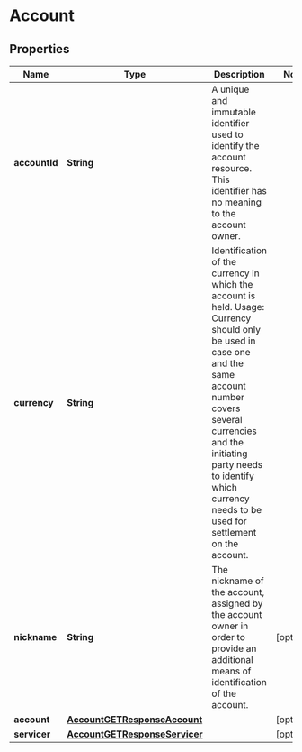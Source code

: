 
# Account

## Properties
Name | Type | Description | Notes
------------ | ------------- | ------------- | -------------
**accountId** | **String** | A unique and immutable identifier used to identify the account resource. This identifier has no meaning to the account owner. | 
**currency** | **String** | Identification of the currency in which the account is held.  Usage: Currency should only be used in case one and the same account number covers several currencies and the initiating party needs to identify which currency needs to be used for settlement on the account. | 
**nickname** | **String** | The nickname of the account, assigned by the account owner in order to provide an additional means of identification of the account. |  [optional]
**account** | [**AccountGETResponseAccount**](AccountGETResponseAccount.md) |  |  [optional]
**servicer** | [**AccountGETResponseServicer**](AccountGETResponseServicer.md) |  |  [optional]



